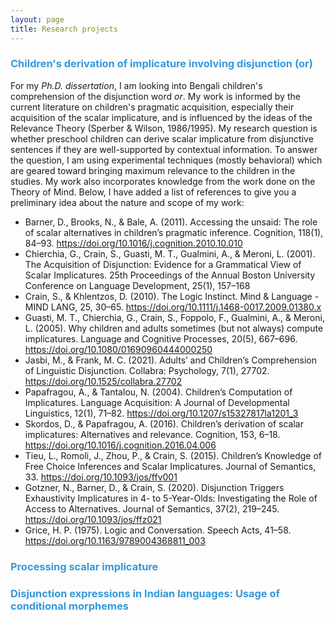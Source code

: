```yaml
---
layout: page
title: Research projects
---
```


<h3> <span style="color: #3498DB ;">Children's derivation of implicature involving disjunction (or)</span> </h3> 

For my _Ph.D._ _dissertation_, I am looking into Bengali children's comprehension of the disjunction word _or_. My work is informed by the current literature on children's pragmatic acquisition, especially their acquisition of the scalar implicature, and is influenced by the ideas of the Relevance Theory (Sperber & Wilson, 1986/1995). My research question is whether preschool children can derive scalar implicature from disjunctive sentences if they are well-supported by contextual information. To answer the question, I am using experimental techniques (mostly behavioral) which are geared toward bringing maximum relevance to the children in the studies. My work also incorporates knowledge from the work done on the Theory of Mind.  Below, I have added a list of references to give you a preliminary idea about the nature and scope of my work: 
- Barner, D., Brooks, N., & Bale, A. (2011). Accessing the unsaid: The role of scalar alternatives in children’s pragmatic inference. Cognition, 118(1), 84–93. https://doi.org/10.1016/j.cognition.2010.10.010
- Chierchia, G., Crain, S., Guasti, M. T., Gualmini, A., & Meroni, L. (2001). The Acquisition of Disjunction: Evidence for a Grammatical View of Scalar Implicatures. 25th Proceedings of the Annual Boston University Conference on Language Development, 25(1), 157–168
- Crain, S., & Khlentzos, D. (2010). The Logic Instinct. Mind & Language - MIND LANG, 25, 30–65. https://doi.org/10.1111/j.1468-0017.2009.01380.x
- Guasti, M. T., Chierchia, G., Crain, S., Foppolo, F., Gualmini, A., & Meroni, L. (2005). Why children and adults sometimes (but not always) compute implicatures. Language and Cognitive Processes, 20(5), 667–696. https://doi.org/10.1080/01690960444000250
- Jasbi, M., & Frank, M. C. (2021). Adults’ and Children’s Comprehension of Linguistic Disjunction. Collabra: Psychology, 7(1), 27702. https://doi.org/10.1525/collabra.27702
- Papafragou, A., & Tantalou, N. (2004). Children’s Computation of Implicatures. Language Acquisition: A Journal of Developmental Linguistics, 12(1), 71–82. https://doi.org/10.1207/s15327817la1201_3
- Skordos, D., & Papafragou, A. (2016). Children’s derivation of scalar implicatures: Alternatives and relevance. Cognition, 153, 6–18. https://doi.org/10.1016/j.cognition.2016.04.006
- Tieu, L., Romoli, J., Zhou, P., & Crain, S. (2015). Children’s Knowledge of Free Choice Inferences and Scalar Implicatures. Journal of Semantics, 33. https://doi.org/10.1093/jos/ffv001
- Gotzner, N., Barner, D., & Crain, S. (2020). Disjunction Triggers Exhaustivity Implicatures in 4- to 5-Year-Olds: Investigating the Role of Access to Alternatives. Journal of Semantics, 37(2), 219–245. https://doi.org/10.1093/jos/ffz021
- Grice, H. P. (1975). Logic and Conversation. Speech Acts, 41–58. https://doi.org/10.1163/9789004368811_003


<h3> <span style="color: #3498DB ;">Processing scalar implicature </span> </h3>


<h3> <span style="color: #3498DB ;">Disjunction expressions in Indian languages: Usage of conditional morphemes </span> </h3>





